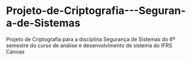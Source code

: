# Projeto-de-Criptografia---Seguran-a-de-Sistemas
Projeto de Criptografia para a disciplina Segurança de Sistemas do 6º semestre do curso de análise e desenvolvimento de sistema do IFRS Canoas
